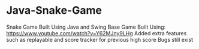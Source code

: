 # Java-Snake-Game
Snake Game Built Using Java and Swing
Base Game Built Using: https://www.youtube.com/watch?v=Y62MJny9LHg
Added extra features such as replayable and score tracker for previous high score
Bugs still exist
